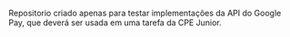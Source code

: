 Repositorio criado apenas para testar implementações da API do Google Pay, que deverá ser usada em uma tarefa da CPE Junior.
